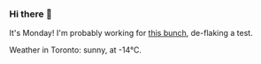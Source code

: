 ### Hi there :wave:

It's Monday! I'm probably working for [this bunch](https://github.com/kohofinancial), de-flaking a test.

Weather in Toronto: sunny, at -14°C.
